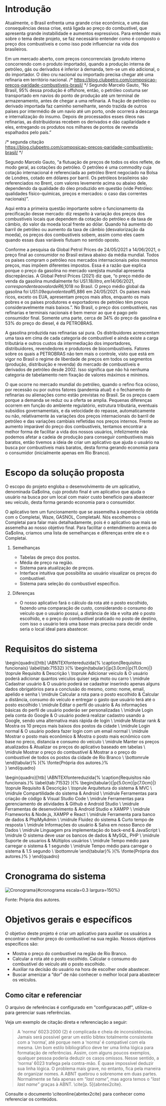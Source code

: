 # Introdução

Atualmente, o Brasil enfrenta uma grande crise econômica, e uma das consequências dessa crise, está ligada ao preço do combustível, que apresenta grande instabilidade e aumentos expressivos. Para entender mais sobre o tema deste projeto, se faz necessário entender como é composto o preço dos combustíveis e como isso pode influenciar na vida dos brasileiros.

Em um mercado aberto, com preços concorrenciais (produto interno concorrendo com o produto importado), quando a produção interna de petróleo, gás ou derivados é inferior à demanda, tem-se um elo adicional, o do importador. O óleo cru nacional ou importado precisa chegar até uma refinaria em território nacional. /*  https://blog.clubpetro.com/composicao-precos-paridade-combustiveis-brasil/  */ Segundo Marcelo Gauto, “No Brasil, 95% dessa produção é offshore, então, o petróleo costuma ser transportado em navios do ponto de produção até um terminal de armazenamento, antes de chegar a uma refinaria. A fração de petróleo ou derivado importada faz caminho semelhante, sendo trazida de outros países por intermédio de um navio até um porto, onde ocorrerá a descarga e internalização do insumo. Depois de processados esses óleos nas refinarias, as distribuidoras recebem os derivados e dão capilaridade e eles, entregando os produtos nos milhares de pontos de revenda espalhados pelo país.”

/*    	segunda citação 	
https://blog.clubpetro.com/composicao-precos-paridade-combustiveis-brasil/
*/

Segundo Marcelo Gauto, “a flutuação de preços de todos os elos reflete, de modo geral, as cotações do petróleo. O petróleo é uma commodity cuja cotação internacional é referenciada ao petróleo Brent negociado na Bolsa de Londres, cotado em dólares por barril. Os petróleos brasileiros são referenciados no Brent, com valores levemente acima ou abaixo dele, dependendo da qualidade do óleo produzido em questão (vide Petróleo: qualidades físico-químicas, preços e mercados: o caso das correntes nacionais)”.

Aqui entra a primeira questão importante sobre o funcionamento da precificação desse mercado: diz respeito à variação dos preços dos combustíveis locais que dependem da cotação do petróleo e da taxa de câmbio, do valor da moeda local frente ao dólar. Quando há aumento do barril de petróleo ou aumento da taxa de câmbio (desvalorização da moeda), os preços dos combustíveis sobem, assim como eles caem quando essas duas variáveis flutuam no sentido oposto.

Conforme a pesquisa da Global Petrol Prices de 24/05/2021 a 14/06/2021, o preço final ao consumidor no Brasil estava abaixo da média mundial. Todos os países compram o petróleo nos mercados internacionais pelos mesmos preços, mas impõem diferentes impostos. Essa é a razão que explica porque o preço da gasolina no mercado varejista mundial apresenta discrepâncias. A Global Petrol Prices (2021) diz que, “o preço médio de venda da gasolina mundialmente foi US$1.18/litro, em 14/06/2021, correspondente ao valor de R$6,1018 no Brasil. O preço médio global da gasolina foi US$1.09 equivalente a R$5,886 em 24/05/2021. Os países mais ricos, exceto os EUA, apresentam preços mais altos, enquanto os mais pobres e os países produtores e exportadores de petróleo têm preços consideravelmente mais baixos.”. No Brasil, o preço dos combustíveis, nas refinarias e terminais nacionais é bem menor ao que é pago pelo consumidor final. Somente uma parte, cerca de 34% do preço da gasolina e 53% do preço do diesel, é da PETROBRAS. 

A gasolina produzida nas refinarias sai pura. Os distribuidores acrescentam uma taxa em cima de cada categoria de combustível e ainda existe a carga tributária e outros custos da intermediação dos importadores, distribuidores, revendedores e produtores de biocombustíveis. Fatores sobre os quais a PETROBRAS não tem mais o controle, visto que está em vigor no Brasil o regime de liberdade de preços em todos os segmentos (produção, distribuição e revenda) do mercado de combustíveis e derivados de petróleo desde 2002. Isso significa que não há nenhuma categoria de tabelamento nem fixação de valores máximos e mínimos.

O que ocorre no mercado mundial do petróleo, quando o refino fica ocioso, por recessão ou por outros fatores (pandemia atual) é o fechamento de refinarias ou alienações como estão previstas no Brasil. Se os preços caem porque a demanda se reduz ou a oferta se amplia. Pequenas diferenças ocorrem em função do ambiente regulatório, estrutura tributária, eventuais subsídios governamentais, e da velocidade do repasse, automaticamente ou não, relativamente às variações dos preços internacionais do barril de petróleo e das variações cambiais refletidas nos preços internos. Frente ao aumento imparável do preço dos combustíveis, tentamos encontrar a melhor forma de facilitar a vida dos nossos usuários, infelizmente não podemos afetar a cadeia de produção para conseguir combustíveis mais baratos, então tivemos a ideia de criar um aplicativo que ajuda o usuário na busca por combustíveis mais baratos, desta forma gerando economia para o consumidor (inicialmente apenas em Rio Branco).

# Escopo da solução proposta

O escopo do projeto engloba o desenvolvimento de um aplicativo, denominada Ga$olina, cujo produto final é um aplicativo que ajuda o usuário na busca por um local com maior custo benefício para abastecer seu veículo, desta forma gerando economia para o consumidor.

O aplicativo tem um funcionamento que se assemelha à experiência obtida com o Completai, Waze, GASNOL, CompletaAI. Nós escolhemos o Completai para falar mais detalhadamente, pois é o aplicativo que mais se assemelha ao nosso objetivo final. Para facilitar o entendimento acerca do Ga$olina, criamos uma lista de semelhanças e diferenças entre ele e o Completai.

1. Semelhanças
    - Tabelas de preço dos postos.
    - Média de preço na região.
    - Sistema para atualização de preços.
    - Interface intuitiva que possibilita ao usuário visualizar os preços do combustível.
    - Sistema para seleção do combustível específico.

2. Diferenças
    - O nosso aplicativo fará o cálculo da rota até o posto escolhido, fazendo uma comparação de custo, considerando o consumo do veículo que o usuário possui, a distância de ida e volta até o posto escolhido, e o preço do combustível praticado no posto de destino, com isso o usuário terá uma base mais precisa para decidir onde seria o local ideal para abastecer.

# Requisitos do sistema

\begin{quadro}[htb]
\ABNTEXfontereduzida{%
  \caption{Requisitos funcionais}
  \label{tab:71532}
}{%
  \begin{tabular}{|p{3.0cm}|p{11.0cm}|}
  \toprule
  Requisito & Descrição \\
  \toprule
  Adicionar veiculo & O usuário poderá adicionar quantos veiculos quiser seja moto ou carro  \\
  \midrule
  Cadastrar usuário & O usuário poderá se cadastrar inserindo apenas alguns dados obrigatórios para a conclusão do mesmo, como: nome, email, apelido e senha \\
  \midrule
  Calcular a rota para o posto escolhido & Calcular a distância, consumo do veículo e entregar o gasto que usuário terá até o posto escolhido \\
  \midrule
  Editar o perfil do usuário & As informações básicas do perfil de usuário poderão ser personalizadas \\
  \midrule
  Login pela conta do Google & O usuário poderá realizar cadastro usando a Google, sendo uma alternativa mais rápida de login \\
  \midrule
  Mostar rank & Mostra os 10 preços mais baixos dos postos da cidade \\
  \midrule
  Login normal & O usuário podera fazer login com um email normal  \\
  \midrule
  Mostrar o posto mais econômico &  Mostra o posto mais ecnômico com base no preco, distancia e consumo do veículo \\
  \midrule
  Manter os preços atualizados & Atualizar os preços do aplicativo baseado em tabelas \\
  \midrule
  Mostrar o preço do combustível & Mostrar  a o preço do combustível de todos os postos da cidade de Rio Branco \\
  \bottomrule
\end{tabular}%
}{%
  \fonte{Própria dos autores.}%\
}
\end{quadro}

\begin{quadro}[htb]
\ABNTEXfontereduzida{%
  \caption{Requisitos não funcionais.}%
  \label{tab:71532}
}{%
  \begin{tabular}{|p{5.0cm}|p{7.0cm}|}
  \toprule
  Requisito & Descrição \\
  \toprule
  Arquitetura do sistema & MVC  \\
  \midrule
  Compartilidade do sistema & Android \\
  \midrule
  Ferramentas para criação de código & Visual Studio Code \\
  \midrule
  Ferramentas para gerenciamento de atividades & Github e Android Studio \\
  \midrule
  Ferramentas de desenvolvimento & Android Studio e XAMPP \\
  \midrule
  Frameworks & Node.js, XAMPP e React \\
  \midrule
  Ferramenta para banco de dados & PhpMyAdmin \\
  \midrule
  Fluidez do sistema & Curto tempo de resposta \\
  \midrule
  Informações do usuário & Salva em nosso Banco de Dados \\
  \midrule
  Linguagem pra implementação do back-end & JavaScript \\
  \midrule
  O sistema deve usar os bancos de dados & MySQL, PHP \\
  \midrule
  Suporte de usuarios & Múltiplos usuários \\
  \midrule
  Tempo médio para carregar o sistema & 1 segundo \\
  \midrule
  Tempo médio para carregar o sistema &  1.5 segundo \\
  \bottomrule
\end{tabular}%
}{%
  \fonte{Própria dos autores.}%
}
\end{quadro}

# Cronograma do sistema

![Cronograma](imagens/cronograma.jpeg){#cronograma  escala=0.3 largura=150%}

Fonte: Própria dos autores.

# Objetivos gerais e específicos

O objetivo deste projeto é criar um aplicativo para auxiliar os usuários a encontrar o melhor preço do combustível na sua região. Nossos objetivos específicos são: 
  - Mostra o preço do combustível na região de Rio Branco. 
  - Calcular a rota até o posto escolhido. Calcular o consumo do combustível do veículo até o posto escolhido. 
  - Auxiliar na decisão do usuário na hora de escolher onde abastecer. 
  - Buscar amenizar a “dor” de não conhecer o melhor local para abastecer os veículos.

## Como citar e referenciar

O arquivo de referências é configurado em "configuracao.pdf", utilize-o
para gerenciar suas referências.

Veja um exemplo de citação direta e referenciação a seguir:

> A ‘norma’ 6023:2000 (2) é complicada e cheia de inconsistências. Jamais será
possível gerar um estilo bibtex totalmente consistente com a ‘norma’, até porque
nem a ‘norma’ é compatível com ela mesma. Um bom estilo bibliográfico deve
ter uma linha lógica para formatação de referências. Assim, com alguns poucos
exemplos, qualquer pessoa poderia deduzir os casos omissos. Nesse sentido, a
‘norma’ 6023 trafega pela contra-mão. É quase impossível deduzir sua linha lógica.
O problema mais grave, no entanto, fica pela maneira de organizar nomes. A ABNT
quebrou o sobrenome em duas partes. Normalmente se fala apenas em “*last name*”,
mas agora temos o “*last last name*” graças à ABNT. \cite[p. 5]{abntex2cite}.

Consulte o documento \citeonline{abntex2cite} para conhecer como referenciar os
conteúdos.
<!--
Isto é um comentário, mesma sintaxe do HTML. Para conhecer a sintaxe
do limarka consulte: https://github.com/abntex/limarka/wiki/Sintaxe
-->

